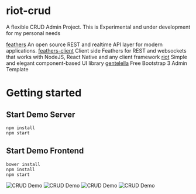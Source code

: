 # riot-crud
A flexible CRUD Admin Project.
This is Experimental and under development for my personal needs

[feathers](https://github.com/feathersjs/feathers) An open source REST and realtime API layer for modern applications.
[feathers-client](https://github.com/feathersjs/feathers-client) Client side Feathers for REST and websockets that works with NodeJS, React Native and any client framework
[riot](https://github.com/riot/riot) Simple and elegant component-based UI library
[gentelella](https://github.com/puikinsh/gentelella) Free Bootstrap 3 Admin Template


# Getting started

## Start Demo Server
```
npm install
npm start
```

## Start Demo Frontend
```
bower install
npm install 
npm start
```

![CRUD Demo](https://github.com/sajov/riot-crud/blob/develop/docs/crud1.png "Dashboard")
![CRUD Demo](https://github.com/sajov/riot-crud/blob/develop/docs/crud2.png "List view Datatables")
![CRUD Demo](https://github.com/sajov/riot-crud/blob/develop/docs/crud3.png "Show view")
![CRUD Demo](https://github.com/sajov/riot-crud/blob/develop/docs/crud4.png "Edit view JSON-Editor")
